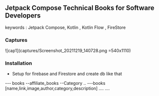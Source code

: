 ## Jetpack Compose Technical Books for Software Developers 

keywords : Jetpack Compose, Kotlin , Kotlin Flow , FireStore 

### Captures  
![cap1](captures/Screenshot_20211219_140728.png =540x1110)



### Installation 
- Setup for firebase and Firestore and create db like that 

--- books 
    --affiliate_books 
      --Category ..
              ---books  [name,link,image,author,category,description]
                ....
      ....
     
